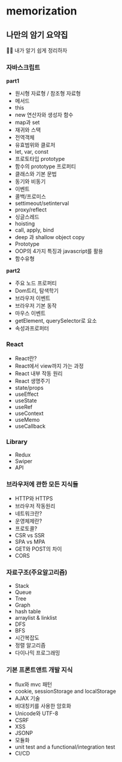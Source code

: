 # memorization


## 나만의 암기 요약집
👩‍🏫 내가 알기 쉽게 정리하자
### 자바스크립트
**part1**
- 원시형 자료형 / 참조형 자료형
- 메서드
- this
- new 연산자와 생성자 함수
- map과 set
- 재귀와 스택
- 전역객체
- 유효범위와 클로저
- let, var, const
- 프로토타입 prototype
- 함수의 prototype 프로퍼티
- 클래스와 기본 문법
- 동기와 비동기
- 이벤트 
- 콜백/프로미스
- settimeout/setinterval
- proxy/reflect
- 싱글스레드
- hoisting
- call, apply, bind
- deep 과 shallow object copy
- Prototype
- OOP의 4가지 특징과 javascript를 활용
- 함수유형

**part2**
- 주요 노드 프로퍼티
- Dom트리, 탐색학기
- 브라우저 이벤트
- 브라우저 기본 동작
- 마우스 이벤트
- getElement, querySelector로 요소
- 속성과프로퍼터

### React
- React란?
- React에서 view까지 가는 과정
- React 내부 작동 원리
- React 생명주기
- state/props
- useEffect
- useState
- useRef
- useContext
- useMemo
- useCallback

### Library
- Redux
- Swiper
- API

### 브라우저에 관한 모든 지식들
- HTTP와 HTTPS
- 브라우저 작동원리
- 네트워크란?
- 운영체제란?
- 프로토콜?
- CSR vs SSR
- SPA vs MPA
- GET와 POST의 차이
- CORS

### 자료구조(주요알고리즘)
- Stack
- Queue
- Tree
- Graph
- hash table
- arraylist & linklist
- DFS
- BFS
- 시간복잡도
- 정렬 알고리즘
- 다이나믹 프로그래밍

### 기본 프론트앤트 개발 지식
- flux와 mvc 패턴
- cookie, sessionStorage and localStorage
- AJAX 기술
- 비대칭키를 사용한 암호화
- Unicode와 UTF-8
- CSRF
- XSS
- JSONP
- 모듈화
- unit test and a functional/integration test
- CI/CD
